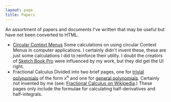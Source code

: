 ```yaml
---
layout: page
title: Papers
---
```

An assortment of papers and documents I've written that may be useful but
have not been converted to HTML.

* [Circular Context Menus](/papers/ccm01.01.11.2005.pdf)
  Some calculations on using circular Context Menus in computer applications.
  I certainly didn't invent these, these are just some calculations I did to
  reinforce their utility.  I doubt the creators of
  [Sketch Book Pro](http://usa.autodesk.com/adsk/servlet/pc/index?id=6848332&siteID=123112)
  were influenced by my work, but they did get the UI right.
* Fractional Calculus
  Divided into two brief pages, one for
  [trivial polynomials](/papers/fractional-trivials.pdf) of the form x<sup>n</sup>
  and one for [general polynomials](/papers/fractional-polynomials.pdf).
  Certainly not invented by me (see:
  [Fractional Calculus on Wikipedia](http://en.wikipedia.org/wiki/Fractional_calculus).)
  These pages only include the formulae for calculating half-derivatives and
  half-integrals.
